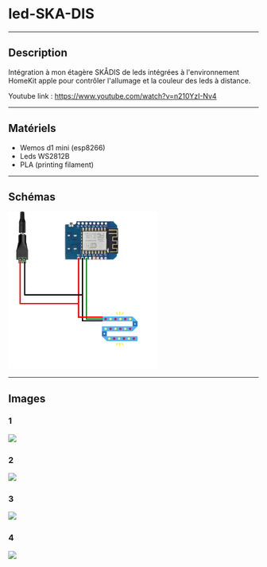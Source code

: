 # led-SKA-DIS

-------------------------------------
## Description ##
  
  Intégration à mon étagère SKÅDIS de leds intégrées à l'environnement HomeKit apple pour contrôler l'allumage et la couleur des leds à distance.
  
  Youtube link : https://www.youtube.com/watch?v=n210YzI-Nv4

-------------------------------------
## Matériels ##

* Wemos d1 mini (esp8266)
* Leds WS2812B
* PLA (printing filament)

-------------------------------------
## Schémas ##

<img src="https://github.com/adamHassanBR/iot_projet/blob/main/_3_diy_wall_led/images/_3_diy_wall_led.png" style="width: 300px"/>

-------------------------------------
## Images ##

### 1 ###
<img src="https://github.com/adamHassanBR/iot_projet/blob/main/_3_diy_wall_led/images/1.png" style="width: 300px"/>

### 2 ###
<img src="https://github.com/adamHassanBR/iot_projet/blob/main/_3_diy_wall_led/images/2.png" style="width: 300px"/>

### 3 ###
<img src="https://github.com/adamHassanBR/iot_projet/blob/main/_3_diy_wall_led/images/3.png" style="width: 300px"/>

### 4 ###
<img src="https://github.com/adamHassanBR/iot_projet/blob/main/_3_diy_wall_led/images/4.png" style="width: 300px"/>
